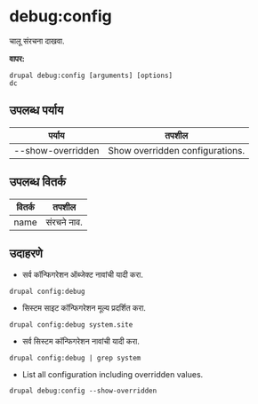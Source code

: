 # debug:config
चालू संरचना दाखवा.

**वापर:**
```
drupal debug:config [arguments] [options]
dc
```

## उपलब्ध पर्याय
पर्याय | तपशील
-------|-------------
--show-overridden | Show overridden configurations.

## उपलब्ध वितर्क
वितर्क | तपशील
---------|-------------
name | संरचने नाव.

## उदाहरणे
* सर्व कॉन्फिगरेशन ऑब्जेक्ट नावांची यादी करा.
```
drupal config:debug
```
* सिस्टम साइट कॉन्फिगरेशन मूल्य प्रदर्शित करा.
```
drupal config:debug system.site
```
* सर्व सिस्टम कॉन्फिगरेशन नावांची यादी करा.
```
drupal config:debug | grep system
```
* List all configuration including overridden values.
```
drupal debug:config --show-overridden
```

